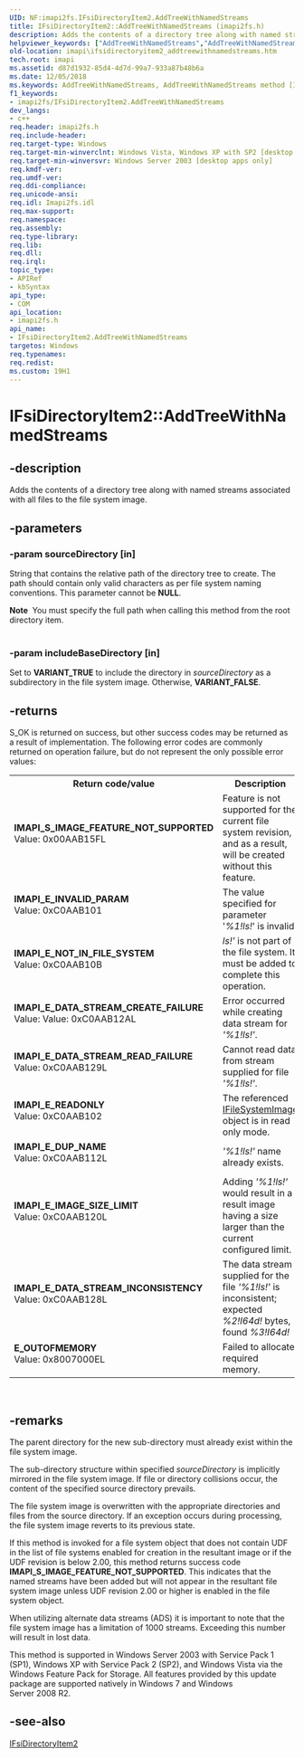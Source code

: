 ```yaml
---
UID: NF:imapi2fs.IFsiDirectoryItem2.AddTreeWithNamedStreams
title: IFsiDirectoryItem2::AddTreeWithNamedStreams (imapi2fs.h)
description: Adds the contents of a directory tree along with named streams associated with all files to the file system image.helpviewer_keywords: ["AddTreeWithNamedStreams","AddTreeWithNamedStreams method [IMAPI]","AddTreeWithNamedStreams method [IMAPI]","IFsiDirectoryItem2 interface","IFsiDirectoryItem2 interface [IMAPI]","AddTreeWithNamedStreams method","IFsiDirectoryItem2.AddTreeWithNamedStreams","IFsiDirectoryItem2::AddTreeWithNamedStreams","imapi.ifsidirectoryitem2_addtreewithnamedstreams","imapi2fs/IFsiDirectoryItem2::AddTreeWithNamedStreams"]
old-location: imapi\ifsidirectoryitem2_addtreewithnamedstreams.htm
tech.root: imapi
ms.assetid: d87d1932-85d4-4d7d-99a7-933a87b48b6a
ms.date: 12/05/2018
ms.keywords: AddTreeWithNamedStreams, AddTreeWithNamedStreams method [IMAPI], AddTreeWithNamedStreams method [IMAPI],IFsiDirectoryItem2 interface, IFsiDirectoryItem2 interface [IMAPI],AddTreeWithNamedStreams method, IFsiDirectoryItem2.AddTreeWithNamedStreams, IFsiDirectoryItem2::AddTreeWithNamedStreams, imapi.ifsidirectoryitem2_addtreewithnamedstreams, imapi2fs/IFsiDirectoryItem2::AddTreeWithNamedStreams
f1_keywords:
- imapi2fs/IFsiDirectoryItem2.AddTreeWithNamedStreams
dev_langs:
- c++
req.header: imapi2fs.h
req.include-header: 
req.target-type: Windows
req.target-min-winverclnt: Windows Vista, Windows XP with SP2 [desktop apps only]
req.target-min-winversvr: Windows Server 2003 [desktop apps only]
req.kmdf-ver: 
req.umdf-ver: 
req.ddi-compliance: 
req.unicode-ansi: 
req.idl: Imapi2fs.idl
req.max-support: 
req.namespace: 
req.assembly: 
req.type-library: 
req.lib: 
req.dll: 
req.irql: 
topic_type:
- APIRef
- kbSyntax
api_type:
- COM
api_location:
- imapi2fs.h
api_name:
- IFsiDirectoryItem2.AddTreeWithNamedStreams
targetos: Windows
req.typenames: 
req.redist: 
ms.custom: 19H1
---
```


# IFsiDirectoryItem2::AddTreeWithNamedStreams


## -description


Adds the contents of a directory tree along with named streams associated with all files to the file system image.


## -parameters




### -param sourceDirectory [in]

String that contains the relative path of the directory tree to create. The path should contain only valid characters as per file system naming conventions. 
This parameter cannot be <b>NULL</b>. 

<div class="alert"><b>Note</b>  You must specify the full path when calling this method from the root directory item.</div>
<div> </div>

### -param includeBaseDirectory [in]

Set to <b>VARIANT_TRUE</b> to include the directory in <i>sourceDirectory</i> as a subdirectory in the file system image. Otherwise, <b>VARIANT_FALSE</b>.


## -returns



S_OK is returned on success, but other success codes may be returned as a result of implementation. The following error codes are commonly returned on operation failure, but do not represent the only possible error values:

<table>
<tr>
<th>Return code/value</th>
<th>Description</th>
</tr>
<tr>
<td width="40%">
<dl>
<dt><b>IMAPI_S_IMAGE_FEATURE_NOT_SUPPORTED</b></dt>
<dt>Value: 0x00AAB15FL</dt>
</dl>
</td>
<td width="60%">
Feature is not supported for the current file system revision, and as a result, will be created without this feature.

</td>
</tr>
<tr>
<td width="40%">
<dl>
<dt><b>IMAPI_E_INVALID_PARAM</b></dt>
<dt>Value: 0xC0AAB101</dt>
</dl>
</td>
<td width="60%">
The value specified for parameter '<i>%1!ls!</i>' is invalid.

</td>
</tr>
<tr>
<td width="40%">
<dl>
<dt><b>IMAPI_E_NOT_IN_FILE_SYSTEM</b></dt>
<dt>Value: 0xC0AAB10B</dt>
</dl>
</td>
<td width="60%">
<i>ls!'</i> is not part of the file system. It must be added to complete this operation.

</td>
</tr>
<tr>
<td width="40%">
<dl>
<dt><b>IMAPI_E_DATA_STREAM_CREATE_FAILURE</b></dt>
<dt>Value: Value: 0xC0AAB12AL</dt>
</dl>
</td>
<td width="60%">
Error occurred while creating data stream for <i>'%1!ls!'</i>.

</td>
</tr>
<tr>
<td width="40%">
<dl>
<dt><b>IMAPI_E_DATA_STREAM_READ_FAILURE</b></dt>
<dt>Value: 0xC0AAB129L</dt>
</dl>
</td>
<td width="60%">
Cannot read data from stream supplied for file <i>'%1!ls!'</i>.

</td>
</tr>
<tr>
<td width="40%">
<dl>
<dt><b>IMAPI_E_READONLY</b></dt>
<dt>Value: 0xC0AAB102</dt>
</dl>
</td>
<td width="60%">
The referenced <a href="https://docs.microsoft.com/windows/desktop/api/imapi2fs/nn-imapi2fs-ifilesystemimage">IFileSystemImage</a> object is in read only mode.

</td>
</tr>
<tr>
<td width="40%">
<dl>
<dt><b>IMAPI_E_DUP_NAME</b></dt>
<dt>Value: 0xC0AAB112L</dt>
</dl>
</td>
<td width="60%">
<i>'%1!ls!'</i> name already exists.

</td>
</tr>
<tr>
<td width="40%">
<dl>
<dt><b>IMAPI_E_IMAGE_SIZE_LIMIT</b></dt>
<dt>Value: 0xC0AAB120L</dt>
</dl>
</td>
<td width="60%">
Adding <i>'%1!ls!'</i> would result in a result image having a size larger than the current configured limit.

</td>
</tr>
<tr>
<td width="40%">
<dl>
<dt><b>IMAPI_E_DATA_STREAM_INCONSISTENCY</b></dt>
<dt>Value: 0xC0AAB128L</dt>
</dl>
</td>
<td width="60%">
The data stream supplied for the file <i>'%1!ls!'</i> is inconsistent; expected <i>%2!I64d!</i> bytes, found <i>%3!I64d!</i>

</td>
</tr>
<tr>
<td width="40%">
<dl>
<dt><b>E_OUTOFMEMORY</b></dt>
<dt>Value: 0x8007000EL</dt>
</dl>
</td>
<td width="60%">
Failed to allocate required memory.

</td>
</tr>
</table>
 




## -remarks



The parent directory for the new sub-directory must already exist within the file system image.

The sub-directory structure within specified <i>sourceDirectory</i> is implicitly mirrored in the file system image. 
If file or directory collisions occur, the content of the specified source directory prevails. 

The file system image is overwritten with the appropriate directories and files from the source directory.
If an exception occurs during processing, the file system image reverts to its previous state.

If this method is invoked for a file system object that does not contain UDF in the list of file systems enabled for creation in the resultant image or if the UDF revision is below 2.00, this method returns success code <b>IMAPI_S_IMAGE_FEATURE_NOT_SUPPORTED</b>. This indicates that the named streams have been added but will not appear in the resultant file system image unless UDF revision 2.00 or higher is enabled in the file system object.


When utilizing alternate data streams (ADS) it is important to note that the file system image has a limitation of  1000 streams. Exceeding this number will result in lost data.

This method is supported in Windows Server 2003 with Service Pack 1 (SP1), Windows XP with Service Pack 2 (SP2),  and Windows Vista  via the Windows Feature Pack for Storage. All  features provided by this  update package are supported natively in Windows 7 and Windows Server 2008 R2.




## -see-also




<a href="https://docs.microsoft.com/windows/desktop/api/imapi2fs/nn-imapi2fs-ifsidirectoryitem2">IFsiDirectoryItem2</a>
 

 

